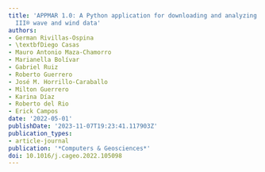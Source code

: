 ```yaml
---
title: 'APPMAR 1.0: A Python application for downloading and analyzing of WAVEWATCH
  III® wave and wind data'
authors:
- German Rivillas-Ospina
- \textbfDiego Casas
- Mauro Antonio Maza-Chamorro
- Marianella Bolívar
- Gabriel Ruiz
- Roberto Guerrero
- José M. Horrillo-Caraballo
- Milton Guerrero
- Karina Díaz
- Roberto del Rio
- Erick Campos
date: '2022-05-01'
publishDate: '2023-11-07T19:23:41.117903Z'
publication_types:
- article-journal
publication: '*Computers & Geosciences*'
doi: 10.1016/j.cageo.2022.105098
---
```

